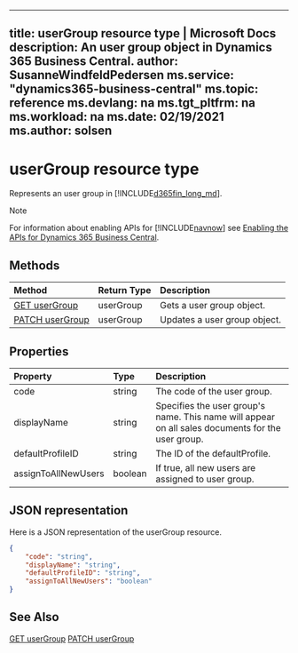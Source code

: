 
---
title: userGroup resource type | Microsoft Docs
description: An user group object in Dynamics 365 Business Central.
author: SusanneWindfeldPedersen
ms.service: "dynamics365-business-central"
ms.topic: reference
ms.devlang: na
ms.tgt_pltfrm: na
ms.workload: na
ms.date: 02/19/2021
ms.author: solsen
---

# userGroup resource type

<!-- START>DO_NOT_EDIT -->
<!-- IMPORTANT:Do not edit any of the content between here and the END>DO_NOT_EDIT. -->
Represents an user group in [!INCLUDE[d365fin_long_md](../../includes/d365fin_long_md.md)].

> [!NOTE]
> For information about enabling APIs for [!INCLUDE[navnow](../../includes/navnow_md.md)] see [Enabling the APIs for Dynamics 365 Business Central](../enabling-apis-for-dynamics-nav.md).

## Methods

| Method | Return Type|Description |
|:--------------------|:-----------|:-------------------------|
|[GET userGroup](../api/dynamics_usergroup_get.md)|userGroup|Gets a user group object.|
|[PATCH userGroup](../api/dynamics_usergroup_update.md)|userGroup|Updates a user group object.|



## Properties

| Property           | Type   |Description     |
|:-------------------|:-------|:---------------|
|code|string|The code of the user group.|
|displayName|string|Specifies the user group's name. This name will appear on all sales documents for the user group.|
|defaultProfileID|string|The ID of the defaultProfile.|
|assignToAllNewUsers|boolean|If true, all new users are assigned to user group.|

## JSON representation

Here is a JSON representation of the userGroup resource.


```json
{
    "code": "string",
    "displayName": "string",
    "defaultProfileID": "string",
    "assignToAllNewUsers": "boolean"
}
```
<!-- IMPORTANT: END>DO_NOT_EDIT -->

## See Also
[GET userGroup](../api/dynamics_usergroup_get.md)
[PATCH userGroup](../api/dynamics_usergroup_update.md)
